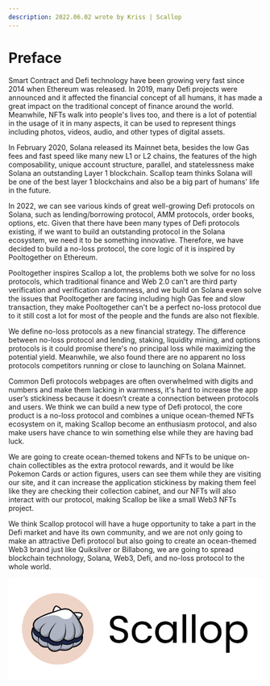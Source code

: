 ```yaml
---
description: 2022.06.02 wrote by Kriss | Scallop
---
```


# Preface

Smart Contract and Defi technology have been growing very fast since 2014 when Ethereum was released. In 2019, many Defi projects were announced and it affected the financial concept of all humans, it has made a great impact on the traditional concept of finance around the world. Meanwhile, NFTs walk into people's lives too, and there is a lot of potential in the usage of it in many aspects, it can be used to represent things including photos, videos, audio, and other types of digital assets.

In February 2020, Solana released its Mainnet beta, besides the low Gas fees and fast speed like many new L1 or L2 chains, the features of the high composability, unique account structure, parallel, and statelessness make Solana an outstanding Layer 1 blockchain. Scallop team thinks Solana will be one of the best layer 1 blockchains and also be a big part of humans' life in the future.

In 2022, we can see various kinds of great well-growing Defi protocols on Solana, such as lending/borrowing protocol, AMM protocols, order books, options, etc. Given that there have been many types of Defi protocols existing, if we want to build an outstanding protocol in the Solana ecosystem, we need it to be something innovative. Therefore, we have decided to build a no-loss protocol, the core logic of it is inspired by Pooltogether on Ethereum.

Pooltogether inspires Scallop a lot, the problems both we solve for no loss protocols, which traditional finance and Web 2.0 can't are third party verification and verification randomness, and we build on Solana even solve the issues that Pooltogether are facing including high Gas fee and slow transaction, they make Pooltogether can't be a perfect no-loss protocol due to it still cost a lot for most of the people and the funds are also not flexible.

We define no-loss protocols as a new financial strategy. The difference between no-loss protocol and lending, staking, liquidity mining, and options protocols is it could promise there's no principal loss while maximizing the potential yield. Meanwhile, we also found there are no apparent no loss protocols competitors running or close to launching on Solana Mainnet.

Common Defi protocols webpages are often overwhelmed with digits and numbers and make them lacking in warmness, it's hard to increase the app user’s stickiness because it doesn’t create a connection between protocols and users. We think we can build a new type of Defi protocol, the core product is a no-loss protocol and combines a unique ocean-themed NFTs ecosystem on it, making Scallop become an enthusiasm protocol, and also make users have chance to win something else while they are having bad luck.

We are going to create ocean-themed tokens and NFTs to be unique on-chain collectibles as the extra protocol rewards, and it would be like Pokemon Cards or action figures, users can see them while they are visiting our site, and it can increase the application stickiness by making them feel like they are checking their collection cabinet, and our NFTs will also interact with our protocol, making Scallop be like a small Web3 NFTs project.

We think Scallop protocol will have a huge opportunity to take a part in the Defi market and have its own community, and we are not only going to make an attractive Defi protocol but also going to create an ocean-themed Web3 brand just like Quiksilver or Billabong, we are going to spread blockchain technology, Solana, Web3, Defi, and no-loss protocol to the whole world.

![](<.gitbook/assets/image (21).png>)
